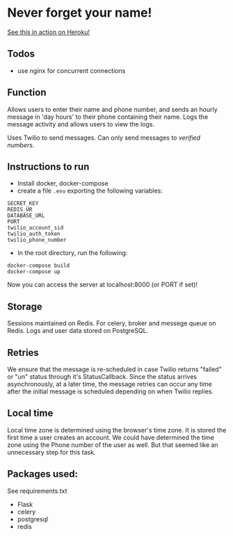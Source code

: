 # Never forget your name!
[See this in action on Heroku!](http://cryptic-wildwood-57006.herokuapp.com/)

## Todos
- use nginx for concurrent connections

## Function
Allows users to enter their name and phone number, and sends an hourly message
in 'day hours' to their phone containing their name.
Logs the message activity and allows users to view the logs.

Uses Twilio to send messages. Can only send messages to *verified numbers*.

## Instructions to run
- Install docker, docker-compose
- create a file ```.env``` exporting the following variables:
```
SECRET_KEY
REDIS_UR
DATABASE_URL
PORT
twilio_account_sid
twilio_auth_token
twilio_phone_number
```
- In the root directory, run the following:
```
docker-compose build
docker-compose up
```

Now you can access the server at localhost:8000 (or PORT if set)!

## Storage
Sessions maintained on Redis. For celery, broker and messege queue on Redis.
Logs and user data stored on PostgreSQL.

## Retries
We ensure that the message is re-scheduled in case Twilio returns "failed" or "un" status through it's StatusCallback. Since the status arrives asynchronously, at a later time, the message retries can occur any time after the initial message is scheduled depending on when Twilio replies.

## Local time
Local time zone is determined using the browser's time zone. It is stored the
first time a user creates an account.
We could have determined the time zone using the Phone number of the user as
well. But that seemed like an unnecessary step for this task.

## Packages used:
See requirements.txt

- Flask
- celery
- postgresql
- redis
